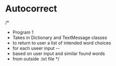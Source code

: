 # Autocorrect

/*
 * Program 1
 * Takes in Dictionary and TextMessage classes
 * to return to user a list of intended word choices
 * for each useer input --
 * based on user input and similar found words 
 * from outside .txt file
 */

